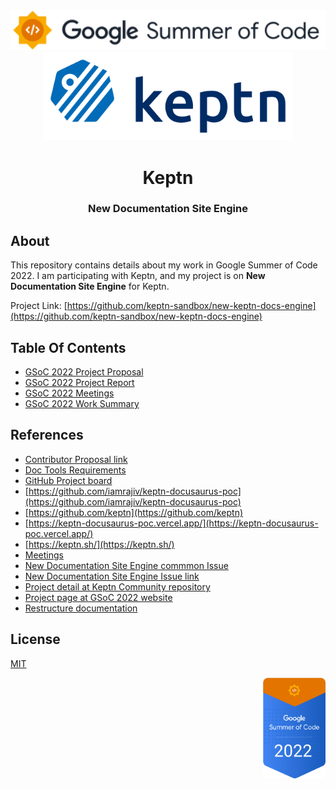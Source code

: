 <div align="center">
<img src="assets/gsoc-2022-1.svg" height="auto" width="600" />
<br />
<img src="assets/gsoc-2022-2.svg" height= "auto" width="400" />
<br />
<h1>Keptn</h1>
<h3>
New Documentation Site Engine
</h3>
</div>

## About

This repository contains details about my work in Google Summer of Code 2022. I am participating with Keptn, and my project is on **New Documentation Site Engine** for Keptn.

Project Link: [https://github.com/keptn-sandbox/new-keptn-docs-engine](https://github.com/keptn-sandbox/new-keptn-docs-engine)

## Table Of Contents

- [GSoC 2022 Project Proposal](GSoC_2022_Project_Proposal.md)
- [GSoC 2022 Project Report](GSoC_2022_Project_Report.md)
- [GSoC 2022 Meetings](GSoC_2022_Meetings.md)
- [GSoC 2022 Work Summary](GSoC_2022_Work_Summary.md)

## References

- [Contributor Proposal link](https://summerofcode.withgoogle.com/media/user/f68762051013/proposal/gAAAAABjHe1Pw0j_Igilg4KO4760hed_s90PzXeWrgQJdMjLIv9wV1aMDcoAg5bEX4Uokac-81ByOT9KqQGCp_-zsXn5-_bW4-_rhmB9sDSaeBClgNSCYIA=.pdf)
- [Doc Tools Requirements](https://docs.google.com/document/d/1VvDtVW-zV8bfhHNrXBNZdJz5s81a1M1eulov8_ahqo0/edit#heading=h.fyeyfl7x8jho)
- [GitHub Project board](https://github.com/keptn-sandbox/new-keptn-docs-engine/projects/1)
- [https://github.com/iamrajiv/keptn-docusaurus-poc](https://github.com/iamrajiv/keptn-docusaurus-poc)
- [https://github.com/keptn](https://github.com/keptn)
- [https://keptn-docusaurus-poc.vercel.app/](https://keptn-docusaurus-poc.vercel.app/)
- [https://keptn.sh/](https://keptn.sh/)
- [Meetings](https://docs.google.com/document/d/1pgI0XW3T9wIix70OZsQ2F-9cGtLmXH1jkyhXm4v-RV0/edit#heading=h.xbcx68nc01mi)
- [New Documentation Site Engine commmon Issue](https://github.com/keptn-sandbox/new-keptn-docs-engine/issues/1#phase-2)
- [New Documentation Site Engine Issue link](https://github.com/keptn/keptn.github.io/issues/994)
- [Project detail at Keptn Community repository](https://github.com/keptn/community/tree/main/mentorship/gsoc/2022/projects/new-docs-site-engine)
- [Project page at GSoC 2022 website](https://summerofcode.withgoogle.com/programs/2022/projects/whEHkPZx)
- [Restructure documentation](https://docs.google.com/document/d/12xVgFSV5Q7keDXOqVFE8pqY0Qkhq--nKsP-7NkVuyjA/edit#heading=h.vm22oe3mkivh)

## License

[MIT](https://github.com/iamrajiv/GSoC-2022/blob/main/LICENSE)

<div align="right">
<img src="assets/gsoc-2022-3.svg" height="auto" width="100" />
</div>
